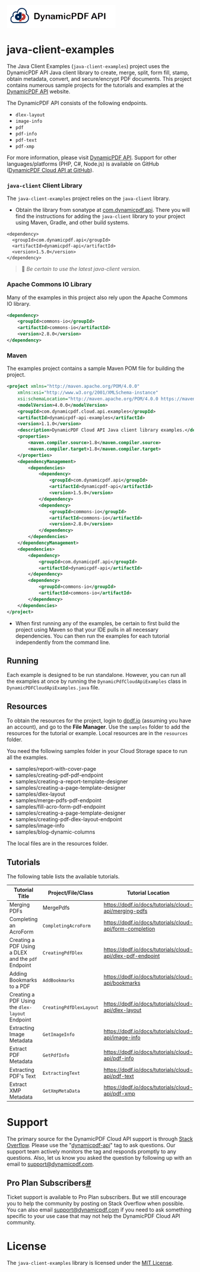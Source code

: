 

![](./logo-banner2.png)

# java-client-examples

The Java Client Examples (`java-client-examples`) project uses the DynamicPDF API Java client library to create, merge, split, form fill, stamp, obtain metadata, convert, and secure/encrypt PDF documents.  This project contains numerous sample projects for the tutorials and examples at the [DynamicPDF API](https://dpdf.io/) website.

The DynamicPDF API consists of the following endpoints.

* `dlex-layout`
* `image-info`
* `pdf`
* `pdf-info`
* `pdf-text`
* `pdf-xmp`

For more information, please visit [DynamicPDF API](https://dpdf.io/ "DynamicPDF Cloud API Homepage"). Support for other languages/platforms (PHP, C#, Node.js) is available on GitHub ([DynamicPDF Cloud API at GitHub](https://github.com/dynamicpdf-api "DynamicPDF Cloud API at GitHub")).

### **`java-client` Client Library**

The `java-client-examples` project relies on the `java-client` library.

* Obtain the library from sonatype at [com.dynamicpdf.api](https://search.maven.org/search?q=g:com.dynamicpdf.api). There you will find the instructions for adding the `java-client` library to your project using Maven, Gradle, and other build systems.

```
<dependency>
  <groupId>com.dynamicpdf.api</groupId>
  <artifactId>dynamicpdf-api</artifactId>
  <version>1.5.0</version>
</dependency>
```

> :memo: *Be certain to use the latest java-client version.*

### **Apache Commons IO Library**

Many of the examples in this project also rely upon the Apache Commons IO library.

```xml
<dependency>
    <groupId>commons-io</groupId>
    <artifactId>commons-io</artifactId>
    <version>2.8.0</version>
</dependency>
```

### Maven

The examples project contains a sample Maven POM file for building the project. 

```xml
<project xmlns="http://maven.apache.org/POM/4.0.0"
	xmlns:xsi="http://www.w3.org/2001/XMLSchema-instance"
	xsi:schemaLocation="http://maven.apache.org/POM/4.0.0 https://maven.apache.org/xsd/maven-4.0.0.xsd">
	<modelVersion>4.0.0</modelVersion>
	<groupId>com.dynamicpdf.cloud.api.examples</groupId>
	<artifactId>dynamicpdf-api-examples</artifactId>
	<version>1.1.0</version>
	<description>DynamicPDF Cloud API Java client library examples.</description>
	<properties>
		<maven.compiler.source>1.8</maven.compiler.source>
		<maven.compiler.target>1.8</maven.compiler.target>
	</properties>
	<dependencyManagement>
		<dependencies>
			<dependency>
				<groupId>com.dynamicpdf.api</groupId>
				<artifactId>dynamicpdf-api</artifactId>
				<version>1.5.0</version>
			</dependency>
			<dependency>
				<groupId>commons-io</groupId>
				<artifactId>commons-io</artifactId>
				<version>2.8.0</version>
			</dependency>
		</dependencies>
	</dependencyManagement>
	<dependencies>
		<dependency>
			<groupId>com.dynamicpdf.api</groupId>
			<artifactId>dynamicpdf-api</artifactId>
		</dependency>
		<dependency>
			<groupId>commons-io</groupId>
			<artifactId>commons-io</artifactId>
		</dependency>
	</dependencies>
</project>
```

* When first running any of the examples, be certain to first build the project using Maven so that your IDE pulls in all necessary dependencies. You can then run the examples for each tutorial independently from the command line.

## Running
Each example is designed to be run standalone.  However, you can run all the examples at once by running the `DynamicPdfCloudApiExamples` class in `DynamicPDFCloudApiExamples.java` file.

## Resources

To obtain the resources for the project, login to [dpdf.io](https://dpdf.io/) (assuming you have an account), and go to the **File Manager**. Use the `samples` folder to add the resources for the tutorial or example. Local resources are in the `resources` folder.

You need the following samples folder in your Cloud Storage space to run all the examples.

* samples/report-with-cover-page
* samples/creating-pdf-pdf-endpoint
* samples/creating-a-report-template-designer
* samples/creating-a-page-template-designer
* samples/dlex-layout
* samples/merge-pdfs-pdf-endpoint
* samples/fill-acro-form-pdf-endpoint
* samples/creating-a-page-template-designer
* samples/creating-pdf-dlex-layout-endpoint
* samples/image-info
* samples/blog-dynamic-columns

The local files are in the resources folder.

## Tutorials

The following table lists the available tutorials.

| Tutorial Title                                     | Project/File/Class      | Tutorial Location                                            |
| -------------------------------------------------- | ----------------------- | ------------------------------------------------------------ |
| Merging PDFs                                       | MergePdfs               | https://dpdf.io/docs/tutorials/cloud-api/merging-pdfs |
| Completing an AcroForm                             | `CompletingAcroForm`    | https://dpdf.io/docs/tutorials/cloud-api/form-completion |
| Creating a PDF Using a DLEX and the `pdf` Endpoint | `CreatingPdfDlex`       | https://dpdf.io/docs/tutorials/cloud-api/dlex-pdf-endpoint |
| Adding Bookmarks to a PDF                          | `AddBookmarks`          | https://dpdf.io/docs/tutorials/cloud-api/bookmarks |
| Creating a PDF Using the `dlex-layout` Endpoint    | `CreatingPdfDlexLayout` | https://dpdf.io/docs/tutorials/cloud-api/dlex-layout |
| Extracting Image Metadata                          | `GetImageInfo`          | https://dpdf.io/docs/tutorials/cloud-api/image-info |
| Extract PDF Metadata                               | `GetPdfInfo`            | https://dpdf.io/docs/tutorials/cloud-api/pdf-info |
| Extracting PDF's Text                              | `ExtractingText`        | https://dpdf.io/docs/tutorials/cloud-api/pdf-text |
| Extract XMP Metadata                               | `GetXmpMetaData`        | https://dpdf.io/docs/tutorials/cloud-api/pdf-xmp |

# Support

The primary source for the DynamicPDF Cloud API support is through [Stack Overflow](https://stackoverflow.com/questions/tagged/dynamicpdf-api). Please use the "[dynamicpdf-api](https://stackoverflow.com/questions/tagged/dynamicpdf-api)" tag to ask questions. Our support team actively monitors the tag and responds promptly to any questions.  Also, let us know you asked the question by following up with an email to [support@dynamicpdf.com](mailto:support@dynamicpdf.com). 

## Pro Plan Subscribers[#](https://dpdf.io/support#pro-plan-subscribers)

Ticket support is available to Pro Plan subscribers. But we still encourage you to help the community by posting on Stack Overflow when possible. You can also email [support@dynamicpdf.com](mailto:support@dynamicpdf.com) if you need to ask something specific to your use case that may not help the DynamicPDF Cloud API community.

# License

The `java-client-examples` library is licensed under the [MIT License](./LICENSE).

